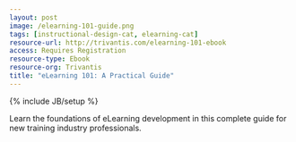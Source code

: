 ```yaml
---
layout: post
image: /elearning-101-guide.png
tags: [instructional-design-cat, elearning-cat]
resource-url: http://trivantis.com/elearning-101-ebook
access: Requires Registration
resource-type: Ebook
resource-org: Trivantis
title: "eLearning 101: A Practical Guide"
---
```

{% include JB/setup %}

Learn the foundations of eLearning development in this complete guide for new training industry professionals.
